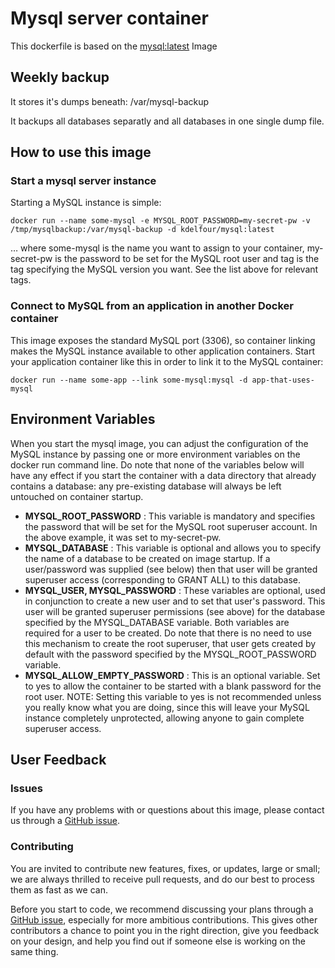 # Mysql server container

This dockerfile is based on the [mysql:latest](https://github.com/docker-library/mysql) Image

## Weekly backup

It stores it's dumps beneath: /var/mysql-backup

It backups all databases separatly and all databases in one single dump file.

## How to use this image
### Start a mysql server instance

Starting a MySQL instance is simple:

    docker run --name some-mysql -e MYSQL_ROOT_PASSWORD=my-secret-pw -v /tmp/mysqlbackup:/var/mysql-backup -d kdelfour/mysql:latest

… where some-mysql is the name you want to assign to your container, my-secret-pw is the password to be set for the MySQL root user and tag is the tag specifying the MySQL version you want. See the list above for relevant tags.

### Connect to MySQL from an application in another Docker container

This image exposes the standard MySQL port (3306), so container linking makes the MySQL instance available to other application containers. Start your application container like this in order to link it to the MySQL container:

    docker run --name some-app --link some-mysql:mysql -d app-that-uses-mysql
    
## Environment Variables

When you start the mysql image, you can adjust the configuration of the MySQL instance by passing one or more environment variables on the docker run command line. Do note that none of the variables below will have any effect if you start the container with a data directory that already contains a database: any pre-existing database will always be left untouched on container startup.

  * **MYSQL_ROOT_PASSWORD** : This variable is mandatory and specifies the password that will be set for the MySQL root superuser account. In the above example, it was set to my-secret-pw.
  * **MYSQL_DATABASE** : This variable is optional and allows you to specify the name of a database to be created on image startup. If a user/password was supplied (see below) then that user will be granted superuser access (corresponding to GRANT ALL) to this database.
  * **MYSQL_USER, MYSQL_PASSWORD** : These variables are optional, used in conjunction to create a new user and to set that user's password. This user will be granted superuser permissions (see above) for the database specified by the MYSQL_DATABASE variable. Both variables are required for a user to be created. Do note that there is no need to use this mechanism to create the root superuser, that user gets created by default with the password specified by the MYSQL_ROOT_PASSWORD variable.
  * **MYSQL_ALLOW_EMPTY_PASSWORD** : This is an optional variable. Set to yes to allow the container to be started with a blank password for the root user. NOTE: Setting this variable to yes is not recommended unless you really know what you are doing, since this will leave your MySQL instance completely unprotected, allowing anyone to gain complete superuser access.

## User Feedback

### Issues

If you have any problems with or questions about this image, please contact us through a [GitHub issue](https://github.com/kdelfour/mysql-docker/issues).

### Contributing

You are invited to contribute new features, fixes, or updates, large or small; we are always thrilled to receive pull requests, and do our best to process them as fast as we can.

Before you start to code, we recommend discussing your plans through a [GitHub issue](https://github.com/kdelfour/mysql-docker/issues), especially for more ambitious contributions. This gives other contributors a chance to point you in the right direction, give you feedback on your design, and help you find out if someone else is working on the same thing.